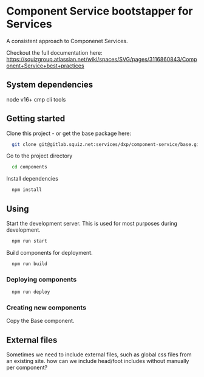 
# Component Service bootstapper for Services

A consistent approach to Componenet Services.

Checkout the full documentation here: <insert link to docs> https://squizgroup.atlassian.net/wiki/spaces/SVG/pages/3116860843/Component+Service+best+practices

## System dependencies
node v16+
cmp cli tools


## Getting started

Clone this project - or get the base package here:

```bash
  git clone git@gitlab.squiz.net:services/dxp/component-service/base.git
```

Go to the project directory

```bash
  cd components
```

Install dependencies

```bash
  npm install
```



## Using

Start the development server. This is used for most purposes during development.

```bash
  npm run start
```

Build components for deployment.

```bash
  npm run build
```

### Deploying components <Not finalised>

```bash
  npm run deploy
```

### Creating new components
<Not finalised> Copy the Base component.


## External files
Sometimes we need to include external files, such as global css files from an existing site.
<Not finalised> how can we include head/foot includes without manually per component?


